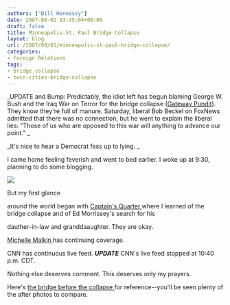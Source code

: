 ```yaml
---
authors: ["Bill Hennessy"]
date: 2007-08-02 03:45:04+00:00
draft: false
title: Minneapolis-St. Paul Bridge Collapse
layout: blog
url: /2007/08/01/minneapolis-st-paul-bridge-collapse/
categories:
- Foreign Relations
tags:
- bridge_collapse
- twin-cities-bridge-collapse
---
```


_UPDATE and Bump:  Predictably, the idiot left has begun blaming George W. Bush and the Iraq War on Terror for the bridge collapse ([Gateway Pundit](https://gatewaypundit.blogspot.com/2007/08/moonbats-blame-bushs-war-for-mn-bridge.html)).  They know they're full of manure.  Saturday, liberal Bob Beckel on FoxNews admitted that there was no connection, but he went to explain the liberal lies:  "Those of us who are opposed to this war will anything to advance our point."  _




_It's nice to hear a Democrat fess up to lying.   _




I came home feeling feverish and went to bed earlier.  I woke up at 9:30, planning to do some blogging.




[![](https://www.visi.com/~jweeks/bridges/pics/i35wmiss02.jpg)
](https://www.visi.com/~jweeks/bridges/pages/ms16.html)




But my first glance




around the world began with [Captain's Quarter ](https://www.captainsquartersblog.com/mt/archives/010703.php)where I learned of the bridge collapse and of Ed Morrissey's search for his




dauther-in-law and granddaaughter. They are okay.




[Michelle Malkin ](https://michellemalkin.com/2007/08/01/minneapolis-bridge-collapse/)has continuing coverage.




CNN has continuous live feed. ***UPDATE*** CNN's live feed stopped at 10:40 p.m. CDT.




Nothing else deserves comment. This deserves only my prayers.




Here's [the bridge before the collapse ](https://www.visi.com/~jweeks/bridges/pages/ms16.html)for reference--you'll be seen plenty of the after photos to compare.



